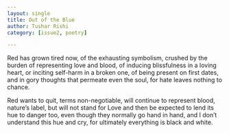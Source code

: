 ```yaml
---
layout: single
title: Out of the Blue
author: Tushar Rishi
category: [issue2, poetry]

---
```


Red has grown tired now,
of the exhausting symbolism,
crushed by the burden
of representing love and blood,
of inducing blissfulness in a loving heart,
or inciting self-harm in a broken one,
of being present on first dates,
and in gory thoughts that permeate
even the soul, for hate
leaves nothing to chance.
 
Red wants to quit, terms non-negotiable,
will continue to represent blood, nature’s label,
but will not stand for Love
and then be expected to
lend its hue
to danger too, even though
they normally go
hand in hand,
and I don’t understand
this hue and cry, for ultimately
everything is black and white.

